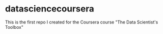 datasciencecoursera
===================

This is the first repo I created for the Coursera course "The Data Scientist's Toolbox"

